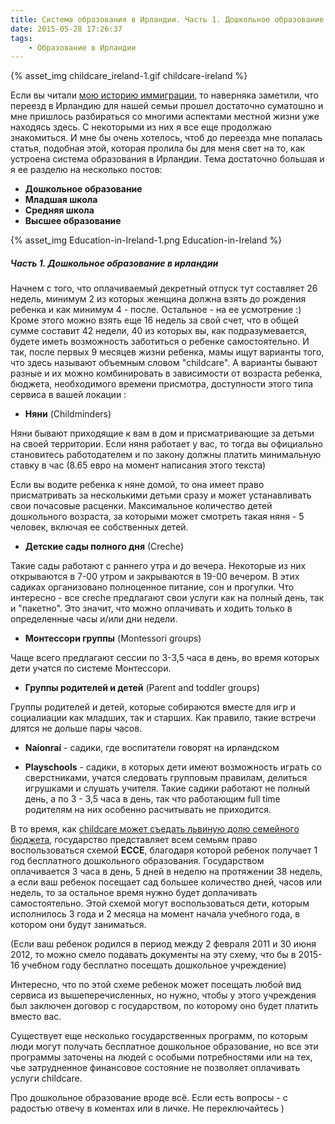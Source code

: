 ```yaml
---
title: Система образования в Ирландии. Часть 1. Дошкольное образование
date: 2015-05-28 17:26:37
tags:
    - Oбразование в Ирландии
---
```


{% asset_img childcare_ireland-1.gif childcare-ireland %}

Если вы читали [мою историю иммиграции](http://irainireland.com/piervyi-post-moia-istoriia-immighratsii/), то наверняка заметили, что переезд в Ирландию для нашей семьи прошел достаточно суматошно и  мне пришлось разбираться со многими аспектами местной жизни уже находясь здесь. С некоторыми из них я все еще продолжаю знакомиться. И мне бы очень хотелось, чтоб до переезда мне попалась статья, подобная этой, которая пролила бы для меня свет на то, как устроена система образования в Ирландии. Тема достаточно большая и я ее разделю на несколько постов: 
<!-- more -->
* **Дошкольное образование**
* **Младшая школа**
* **Средняя школа**
* **Высшее образование**

{% asset_img Education-in-Ireland-1.png Education-in-Ireland %}

##### Часть 1. Дошкольное образование в ирландии

Начнем с того, что оплачиваемый декретный отпуск тут составляет 26 недель,  минимум 2 из которых женщина должна взять до рождения ребенка и как минимум 4 - после. Остальное - на ее усмотрение :) Кроме этого можно взять еще 16 недель за свой счет, что в общей сумме составит 42 недели, 40 из которых вы, как подразумевается, будете иметь возможность заботиться о ребенке самостоятельно. И так, после первых 9 месяцев жизни ребенка, мамы ищут варианты того, что здесь называют объемным словом "childcare". А варианты бывают разные и их можно комбинировать в зависимости от возраста ребенка, бюджета, необходимого времени присмотра, доступности этого типа сервиса в вашей локации :

* **Няни** (Childminders)

Няни бывают приходящие к вам в дом и присматривающие за детьми на своей территории.
Если няня работает у вас, то тогда вы официально становитесь работодателем и по закону должны платить минимальную ставку в час (8.65 евро на момент написания этого текста)

Если вы водите ребенка к няне домой, то она имеет право присматривать за несколькими детьми сразу и может устанавливать свои почасовые расценки. Максимальное количество детей дошкольного возраста, за которыми может смотреть такая няня - 5 человек, включая ее собственных детей.

* **Детские сады полного дня** (Сreche)

Такие сады работают с раннего утра и до вечера. Некоторые из них открываются в  7-00 утром и закрываются в 19-00 вечером. В этих садиках организовано полноценное питание, сон и прогулки. Что интересно - все creche предлагают свои услуги как на полный день, так и "пакетно". Это значит, что можно оплачивать и ходить только в определенные часы и/или дни недели. 

* **Монтессори группы**  (Montessori groups)

Чаще всего предлагают сессии по 3-3,5 часа в день, во время которых дети учатся по системе Монтессори. 

* **Группы родителей и детей** (Parent and toddler groups)

Группы родителей и детей, которые собираются вместе для игр и социалиации как младших, так и старших. Как правило, такие встречи длятся не дольше пары часов.

* **Naíonraí** - садики, где воспитатели говорят на ирландском

* **Playschools** - садики, в которых дети имеют возможность играть со сверстниками, учатся следовать групповым правилам, делиться игрушками и слушать учителя. Такие садики работают не полный день, а по 3 - 3,5 часа в день, так что работающим full time родителям на них особенно расчитывать не приходится.

В то время, как [childcare может съедать львиную долю семейного бюджета](http://irainireland.com/zatraty-na-dietskii-sad-v-irlandii/), государство представляет всем семьям право воспользоваться схемой **ECCE**, благодаря которой ребенок получает 1 год бесплатного дошкольного образования. Государством оплачивается 3 часа в день, 5 дней в неделю на протяжении 38 недель, а если ваш ребенок посещает сад большее количество дней, часов или недель, то за остальное время нужно будет доплачивать самостоятельно. Этой схемой могут воспользоваться дети, которым исполнилось 3 года и 2 месяца на момент начала учебного года, в котором они будут заниматься. 

(Если ваш ребенок родился в период между 2 февраля 2011 и 30 июня 2012, то можно смело подавать документы на эту схему, что бы в 2015-16 учебном году бесплатно посещать дошкольное учреждение)

Интересно, что по этой схеме ребенок может посещать любой вид сервиса из вышеперечисленных, но нужно, чтобы у этого учреждения был заключен договор с государством, по которому оно будет платить вместо вас. 

Существует еще несколько государственных программ, по которым люди могут получать бесплатное дошкольное образование, но все эти программы заточены на людей с особыми потребностями или на тех, чье затрудненное финансовое состояние не позволяет оплачивать услуги childcare. 

Про дошкольное образование вроде всё. Если есть вопросы - с радостью отвечу в коментах или в личке. Не переключайтесь )